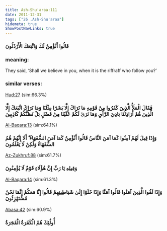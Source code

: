 ```yaml
---
title: Ash-Shu'araa:111
date: 2011-12-31
tags: ["26 .Ash-Shu'araa"]
hidemeta: true 
ShowPostNavLinks: true 
---
```

### قَالُوا أَنُؤْمِنُ لَكَ وَاتَّبَعَكَ الْأَرْذَلُونَ
### meaning: 
They said, ‘Shall we believe in you, when it is the riffraff who follow you?’
### similar verses: 

[Hud:27](/11/27) (sim:66.3%)

### فَقَالَ الْمَلَأُ الَّذِينَ كَفَرُوا مِنْ قَوْمِهِ مَا نَرَاكَ إِلَّا بَشَرًا مِثْلَنَا وَمَا نَرَاكَ اتَّبَعَكَ إِلَّا الَّذِينَ هُمْ أَرَاذِلُنَا بَادِيَ الرَّأْيِ وَمَا نَرَىٰ لَكُمْ عَلَيْنَا مِنْ فَضْلٍ بَلْ نَظُنُّكُمْ كَاذِبِينَ

[Al-Baqara:13](/2/13) (sim:64.1%)

### وَإِذَا قِيلَ لَهُمْ آمِنُوا كَمَا آمَنَ النَّاسُ قَالُوا أَنُؤْمِنُ كَمَا آمَنَ السُّفَهَاءُ ۗ أَلَا إِنَّهُمْ هُمُ السُّفَهَاءُ وَلَٰكِنْ لَا يَعْلَمُونَ

[Az-Zukhruf:88](/43/88) (sim:61.7%)

### وَقِيلِهِ يَا رَبِّ إِنَّ هَٰؤُلَاءِ قَوْمٌ لَا يُؤْمِنُونَ

[Al-Baqara:14](/2/14) (sim:61.3%)

### وَإِذَا لَقُوا الَّذِينَ آمَنُوا قَالُوا آمَنَّا وَإِذَا خَلَوْا إِلَىٰ شَيَاطِينِهِمْ قَالُوا إِنَّا مَعَكُمْ إِنَّمَا نَحْنُ مُسْتَهْزِئُونَ

[Abasa:42](/80/42) (sim:60.9%)

### أُولَٰئِكَ هُمُ الْكَفَرَةُ الْفَجَرَةُ
